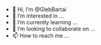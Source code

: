 - 👋 Hi, I’m @GlebBartai
- 👀 I’m interested in ...
- 🌱 I’m currently learning ...
- 💞️ I’m looking to collaborate on ...
- 📫 How to reach me ...

<!---
GlebBartai/GlebBartai is a ✨ special ✨ repository because its `README.md` (this file) appears on your GitHub profile.
You can click the Preview link to take a look at your changes.
--->
